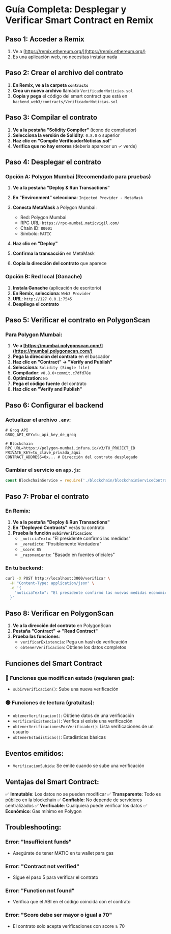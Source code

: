 # Guía Completa: Desplegar y Verificar Smart Contract en Remix

## Paso 1: Acceder a Remix

1. Ve a [https://remix.ethereum.org/](https://remix.ethereum.org/)
2. Es una aplicación web, no necesitas instalar nada

## Paso 2: Crear el archivo del contrato

1. **En Remix, ve a la carpeta `contracts`**
2. **Crea un nuevo archivo** llamado `VerificadorNoticias.sol`
3. **Copia y pega** el código del smart contract que está en `backend_web3/contracts/VerificadorNoticias.sol`

## Paso 3: Compilar el contrato

1. **Ve a la pestaña "Solidity Compiler"** (icono de compilador)
2. **Selecciona la versión de Solidity**: `0.8.0` o superior
3. **Haz clic en "Compile VerificadorNoticias.sol"**
4. **Verifica que no hay errores** (debería aparecer un ✓ verde)

## Paso 4: Desplegar el contrato

### Opción A: Polygon Mumbai (Recomendado para pruebas)

1. **Ve a la pestaña "Deploy & Run Transactions"**
2. **En "Environment" selecciona**: `Injected Provider - MetaMask`
3. **Conecta MetaMask** a Polygon Mumbai:
   - Red: Polygon Mumbai
   - RPC URL: `https://rpc-mumbai.maticvigil.com/`
   - Chain ID: `80001`
   - Símbolo: `MATIC`

4. **Haz clic en "Deploy"**
5. **Confirma la transacción** en MetaMask
6. **Copia la dirección del contrato** que aparece

### Opción B: Red local (Ganache)

1. **Instala Ganache** (aplicación de escritorio)
2. **En Remix, selecciona**: `Web3 Provider`
3. **URL**: `http://127.0.0.1:7545`
4. **Despliega el contrato**

## Paso 5: Verificar el contrato en PolygonScan

### Para Polygon Mumbai:

1. **Ve a [https://mumbai.polygonscan.com/](https://mumbai.polygonscan.com/)**
2. **Pega la dirección del contrato** en el buscador
3. **Haz clic en "Contract" → "Verify and Publish"**
4. **Selecciona**: `Solidity (Single file)`
5. **Compilador**: `v0.8.0+commit.c7dfd78e`
6. **Optimization**: `No`
7. **Pega el código fuente** del contrato
8. **Haz clic en "Verify and Publish"**

## Paso 6: Configurar el backend

### Actualizar el archivo `.env`:

```env
# Groq API
GROQ_API_KEY=tu_api_key_de_groq

# Blockchain
RPC_URL=https://polygon-mumbai.infura.io/v3/TU_PROJECT_ID
PRIVATE_KEY=tu_clave_privada_aqui
CONTRACT_ADDRESS=0x... # Dirección del contrato desplegado
```

### Cambiar el servicio en `app.js`:

```javascript
const BlockchainService = require('./blockchain/blockchainServiceContract');
```

## Paso 7: Probar el contrato

### En Remix:

1. **Ve a la pestaña "Deploy & Run Transactions"**
2. **En "Deployed Contracts"** verás tu contrato
3. **Prueba la función `subirVerificacion`**:
   - `_noticiaTexto`: "El presidente confirmó las medidas"
   - `_veredicto`: "Posiblemente Verdadera"
   - `_score`: `85`
   - `_razonamiento`: "Basado en fuentes oficiales"

### En tu backend:

```bash
curl -X POST http://localhost:3000/verificar \
  -H "Content-Type: application/json" \
  -d '{
    "noticiaTexto": "El presidente confirmó las nuevas medidas económicas"
  }'
```

## Paso 8: Verificar en PolygonScan

1. **Ve a la dirección del contrato** en PolygonScan
2. **Pestaña "Contract" → "Read Contract"**
3. **Prueba las funciones**:
   - `verificarExistencia`: Pega un hash de verificación
   - `obtenerVerificacion`: Obtiene los datos completos

## Funciones del Smart Contract

### 🔵 Funciones que modifican estado (requieren gas):
- `subirVerificacion()`: Sube una nueva verificación

### 🟢 Funciones de lectura (gratuitas):
- `obtenerVerificacion()`: Obtiene datos de una verificación
- `verificarExistencia()`: Verifica si existe una verificación
- `obtenerVerificacionesPorVerificador()`: Lista verificaciones de un usuario
- `obtenerEstadisticas()`: Estadísticas básicas

## Eventos emitidos:

- `VerificacionSubida`: Se emite cuando se sube una verificación

## Ventajas del Smart Contract:

✅ **Inmutable**: Los datos no se pueden modificar
✅ **Transparente**: Todo es público en la blockchain
✅ **Confiable**: No depende de servidores centralizados
✅ **Verificable**: Cualquiera puede verificar los datos
✅ **Económico**: Gas mínimo en Polygon

## Troubleshooting:

### Error: "Insufficient funds"
- Asegúrate de tener MATIC en tu wallet para gas

### Error: "Contract not verified"
- Sigue el paso 5 para verificar el contrato

### Error: "Function not found"
- Verifica que el ABI en el código coincida con el contrato

### Error: "Score debe ser mayor o igual a 70"
- El contrato solo acepta verificaciones con score ≥ 70 